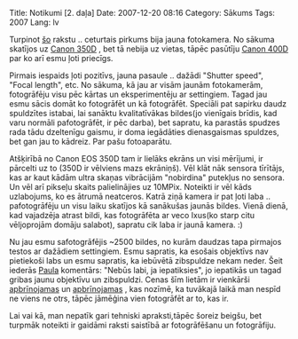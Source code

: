 Title: Notikumi [2. daļa]
Date: 2007-12-20 08:16
Category: Sākums
Tags: 2007
Lang: lv

Turpinot [šo][1]  rakstu .. ceturtais pirkums bija jauna fotokamera. No sākuma skatījos uz [Canon 350D][2] , bet tā nebija uz vietas, tāpēc pasūtīju [Canon 400D][3] par ko arī esmu ļoti priecīgs.

Pirmais iespaids ļoti pozitīvs, jauna pasaule .. dažādi "Shutter speed", "Focal length", etc. No sākuma, kā jau ar visām jaunām fotokamerām, fotogrāfēju visu pēc kārtas un eksperimentēju ar settingiem. Tagad jau esmu sācis domāt ko fotogrāfēt un kā fotogrāfēt. Speciāli pat sapirku daudz spuldzītes istabai, lai sanāktu kvalitatīvākas bildes(jo vienīgais brīdis, kad varu normāli pafotogrāfēt, ir pēc darba), bet sapratu, ka parastās spudzes rada tādu dzeltenīgu gaismu, ir doma iegādāties dienasgaismas spuldzes, bet gan jau to kādreiz. Par pašu fotoaparātu.

Atšķirībā no Canon EOS 350D tam ir lielāks ekrāns un visi mērījumi, ir pārcelti uz to (350D ir vēlviens mazs ekrāniņš). Vēl klāt nāk sensora tīrītājs, kas ar kaut kādām ultra skaņas vibrācijām "nobirdina" putekļus no sensora. Un vēl arī pikseļu skaits palielinājies uz 10MPix. Noteikti ir vēl kāds uzlabojums, ko es ātrumā neatceros. Katrā ziņā kamera ir pat ļoti laba .. pafotogrāfēju un visu laiku skatījos kā sanākušas jaunās bildes. Vienā dienā, kad vajadzēja atrast bildi, kas fotogrāfēta ar veco Ixus(ko starp citu vēljoprojām domāju salabot), sapratu cik laba ir jaunā kamera. :)

Nu jau esmu safotogrāfējis ~2500 bildes, no kurām daudzas tapa pirmajos testos ar dažādiem settingiem. Esmu sapratis, ka esošais objektīvs nav pietiekoši labs un esmu sapratis, ka iebūvētā zibspuldze nekam neder. Šeit iederās [Paula][4]  komentārs: "Nebūs labi, ja iepatiksies", jo iepatikās un tagad gribas jaunu objektīvu un zibspuldzi. Cenas šīm lietām ir vienkārši [apbrīnojamas][5] un [apbrīnojamas][6] , kas nozīmē, ka tuvākajā laikā man nespīd ne viens ne otrs, tāpēc jāmēģina vien fotogrāfēt ar to, kas ir.

Lai vai kā, man nepatīk gari tehniski apraksti,tāpēc šoreiz beigšu, bet turpmāk noteikti ir gaidāmi raksti saistībā ar fotogrāfēšanu un fotogrāfiju.

  [1]: http://nesaprot.net/2007/12/14/notikumi-1-dala/
  [2]: http://www.canon.lv/products/about.asp?id=1378
  [3]: http://www.canon.lv/products/about.asp?id=1725
  [4]: http://pbs.lv
  [5]: http://www.cenugids.lv/?q=Speedlite+580EX&amp;sm=&amp;pf=&amp;pt=&amp;sc=1
  [6]: http://www.cenugids.lv/?q=Canon+EF+85mm+f%2F1.8+USM&amp;sm=&amp;pf=&amp;pt=&amp;sc=1
